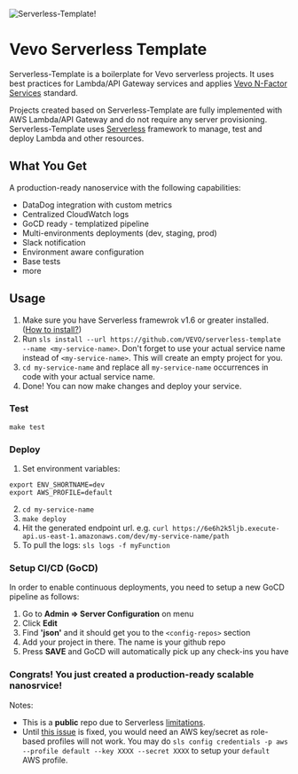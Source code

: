 ![Serverless-Template!](https://s27.postimg.org/xrm3zt36r/sls.png)

# Vevo Serverless Template
Serverless-Template is a boilerplate for Vevo serverless projects. It uses best practices for Lambda/API Gateway services and applies [Vevo N-Factor Services](https://vevowiki.atlassian.net/wiki/pages/viewpage.action?pageId=60784844#suk=ff8080814fa68de5014fb8278a290007) standard.

Projects created based on Serverless-Template are fully implemented with AWS Lambda/API Gateway and do not require any server provisioning. 
Serverless-Template uses [Serverless](http://serverless.com) framework to manage, test and deploy Lambda and other resources.

## What You Get

A production-ready nanoservice with the following capabilities:
- DataDog integration with custom metrics
- Centralized CloudWatch logs
- GoCD ready - templatized pipeline
- Multi-environments deployments (dev, staging, prod)
- Slack notification
- Environment aware configuration
- Base tests
- more


## Usage
1. Make sure you have Serverless framewrok v1.6 or greater installed. ([How to install?](https://serverless.com/framework/docs/providers/aws/guide/installation/))
2. Run `sls install --url https://github.com/VEVO/serverless-template --name <my-service-name>`. 
Don't forget to use your actual service name instead of `<my-service-name>`. This will create an empty project for you. 
3. `cd my-service-name` and replace all `my-service-name` occurrences in code with your actual service name.
4. Done! You can now make changes and deploy your service. 

### Test
`make test`

### Deploy

1. Set environment variables:

```
export ENV_SHORTNAME=dev
export AWS_PROFILE=default
```
2. `cd my-service-name`
3. `make deploy`
4. Hit the generated endpoint url. 
e.g. `curl https://6e6h2k5ljb.execute-api.us-east-1.amazonaws.com/dev/my-service-name/path`
5. To pull the logs: `sls logs -f myFunction`

### Setup CI/CD (GoCD)
In order to enable continuous deployments, you need to setup a new GoCD pipeline as follows:
1. Go to **Admin => Server Configuration** on menu
2. Click **Edit**
3. Find **'json'** and it should get you to the  `<config-repos>` section
4. Add your project in there.  The name is your github repo
5. Press **SAVE** and GoCD will automatically pick up any check-ins you have

### Congrats! You just created a production-ready scalable nanosrvice!    
   
   
Notes: 
- This is a **public** repo due to Serverless [limitations](https://github.com/serverless/serverless/issues/3059).
- Until [this issue](https://github.com/serverless/serverless/issues/1787) is fixed, you would need an AWS key/secret as role-based profiles will not work. You may do `sls config credentials -p aws --profile default --key XXXX --secret XXXX` to setup your `default` AWS profile.

    
